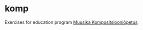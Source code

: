 # komp
Exercises for education program [Muusika Kompositsiooniõpetus](https://et.wikibooks.org/wiki/Muusika_kompositsiooni%C3%B5petus/N%C3%84IDISKURSUS._G%C3%9CMNAASIUM)
